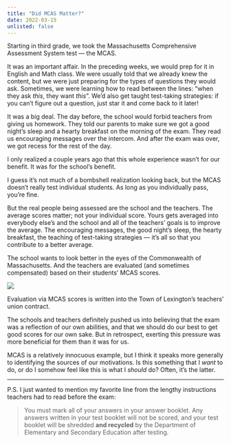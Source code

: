 ```yaml
---
title: "Did MCAS Matter?"
date: 2022-03-15
unlisted: false
---
```


Starting in third grade, we took the Massachusetts Comprehensive Assessment System test — the MCAS.

It was an important affair. In the preceding weeks, we would prep for it in English and Math class. We were usually told that we already knew the content, but we were just preparing for the types of questions they would ask. Sometimes, we were learning how to read between the lines: “when they ask _this_, they want _this_”. We’d also get taught test-taking strategies: if you can’t figure out a question, just star it and come back to it later!

It was a big deal. The day before, the school would forbid teachers from giving us homework. They told our parents to make sure we got a good night’s sleep and a hearty breakfast on the morning of the exam. They read us encouraging messages over the intercom. And after the exam was over, we got recess for the rest of the day.

I only realized a couple years ago that this whole experience wasn’t for our benefit. It was for the school’s benefit.

I guess it’s not much of a bombshell realization looking back, but the MCAS doesn’t really test individual students. As long as you individually pass, you’re fine.

But the real people being assessed are the school and the teachers. The average scores matter; not your individual score. Yours gets averaged into everybody else’s and the school and all of the teachers’ goals is to improve the average. The encouraging messages, the good night’s sleep, the hearty breakfast, the teaching of test-taking strategies — it’s all so that you contribute to a better average.

The school wants to look better in the eyes of the Commonwealth of Massachusetts. And the teachers are evaluated (and sometimes compensated) based on their students’ MCAS scores.

![](/posts/mcas/af3b789a773baa1c7f18ee22a49f35299968cf31b944afc3c93e7f54eabdeb11.png)

Evaluation via MCAS scores is written into the Town of Lexington’s teachers’ union contract.

The schools and teachers definitely pushed us into believing that the exam was a reflection of our own abilities, and that we should do our best to get good scores for our own sake. But in retrospect, exerting this pressure was more beneficial for them than it was for us.

MCAS is a relatively innocuous example, but I think it speaks more generally to identifying the sources of our motivations. Is this something that I _want_ to do, or do I somehow feel like this is what I _should_ do? Often, it’s the latter.

---

P.S. I just wanted to mention my favorite line from the lengthy instructions teachers had to read before the exam:

> You must mark all of your answers in your answer booklet. Any answers written in your test booklet will not be scored, and your test booklet will be shredded **and recycled** by the Department of Elementary and Secondary Education after testing.
